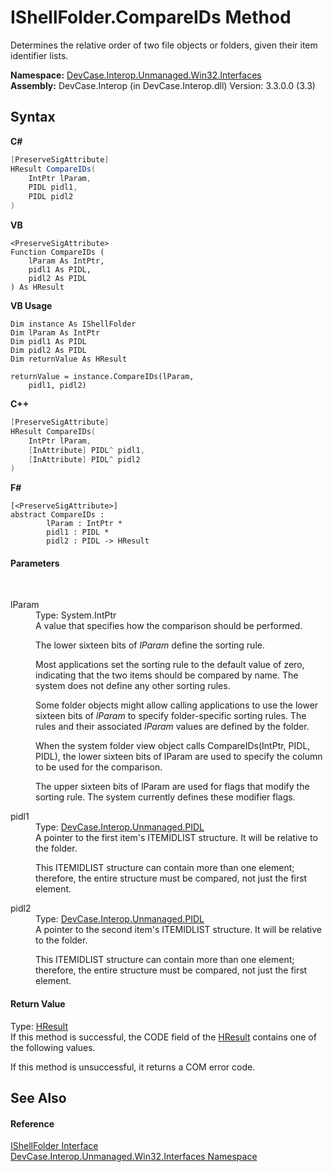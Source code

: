 # IShellFolder.CompareIDs Method 
 

Determines the relative order of two file objects or folders, given their item identifier lists.

**Namespace:**&nbsp;<a href="N_DevCase_Interop_Unmanaged_Win32_Interfaces">DevCase.Interop.Unmanaged.Win32.Interfaces</a><br />**Assembly:**&nbsp;DevCase.Interop (in DevCase.Interop.dll) Version: 3.3.0.0 (3.3)

## Syntax

**C#**<br />
``` C#
[PreserveSigAttribute]
HResult CompareIDs(
	IntPtr lParam,
	PIDL pidl1,
	PIDL pidl2
)
```

**VB**<br />
``` VB
<PreserveSigAttribute>
Function CompareIDs ( 
	lParam As IntPtr,
	pidl1 As PIDL,
	pidl2 As PIDL
) As HResult
```

**VB Usage**<br />
``` VB Usage
Dim instance As IShellFolder
Dim lParam As IntPtr
Dim pidl1 As PIDL
Dim pidl2 As PIDL
Dim returnValue As HResult

returnValue = instance.CompareIDs(lParam, 
	pidl1, pidl2)
```

**C++**<br />
``` C++
[PreserveSigAttribute]
HResult CompareIDs(
	IntPtr lParam, 
	[InAttribute] PIDL^ pidl1, 
	[InAttribute] PIDL^ pidl2
)
```

**F#**<br />
``` F#
[<PreserveSigAttribute>]
abstract CompareIDs : 
        lParam : IntPtr * 
        pidl1 : PIDL * 
        pidl2 : PIDL -> HResult 

```


#### Parameters
&nbsp;<dl><dt>lParam</dt><dd>Type: System.IntPtr<br />A value that specifies how the comparison should be performed. 

 The lower sixteen bits of *lParam* define the sorting rule. 

 Most applications set the sorting rule to the default value of zero, indicating that the two items should be compared by name. The system does not define any other sorting rules. 

 Some folder objects might allow calling applications to use the lower sixteen bits of *lParam* to specify folder-specific sorting rules. The rules and their associated *lParam* values are defined by the folder. 

 When the system folder view object calls CompareIDs(IntPtr, PIDL, PIDL), the lower sixteen bits of lParam are used to specify the column to be used for the comparison. 

 The upper sixteen bits of lParam are used for flags that modify the sorting rule. The system currently defines these modifier flags.</dd><dt>pidl1</dt><dd>Type: <a href="T_DevCase_Interop_Unmanaged_PIDL">DevCase.Interop.Unmanaged.PIDL</a><br />A pointer to the first item's ITEMIDLIST structure. It will be relative to the folder. 

 This ITEMIDLIST structure can contain more than one element; therefore, the entire structure must be compared, not just the first element.</dd><dt>pidl2</dt><dd>Type: <a href="T_DevCase_Interop_Unmanaged_PIDL">DevCase.Interop.Unmanaged.PIDL</a><br />A pointer to the second item's ITEMIDLIST structure. It will be relative to the folder. 

 This ITEMIDLIST structure can contain more than one element; therefore, the entire structure must be compared, not just the first element.</dd></dl>

#### Return Value
Type: <a href="T_DevCase_Interop_Unmanaged_Win32_Enums_HResult">HResult</a><br />If this method is successful, the CODE field of the <a href="T_DevCase_Interop_Unmanaged_Win32_Enums_HResult">HResult</a> contains one of the following values. 

 If this method is unsuccessful, it returns a COM error code.

## See Also


#### Reference
<a href="T_DevCase_Interop_Unmanaged_Win32_Interfaces_IShellFolder">IShellFolder Interface</a><br /><a href="N_DevCase_Interop_Unmanaged_Win32_Interfaces">DevCase.Interop.Unmanaged.Win32.Interfaces Namespace</a><br />